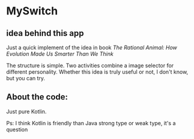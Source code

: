 # MySwitch

## idea behind this app
Just a quick implement of the idea in book *The Rational Animal: How Evolution Made Us Smarter Than We Think*

The structure is simple. Two activities combine a image selector for different personality. 
Whether this idea is truly useful or not, I don't know, but you can try.

## About the code:
Just pure Kotlin. 

Ps:
I think Kotlin is friendly than Java
strong type or weak type, it's a question

